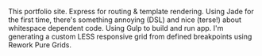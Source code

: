 This portfolio site. Express for routing & template rendering. Using Jade for the first time, there's something annoying (DSL) and nice (terse!) about whitespace dependent code. Using Gulp to build and run app. I'm generating a custom LESS responsive grid from defined breakpoints using Rework Pure Grids.
